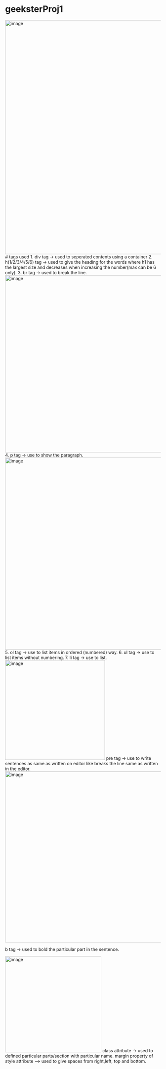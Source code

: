 # geeksterProj1
<img width="758" alt="image" src="https://github.com/Aadarsh-Raj/geekProject1/assets/74525154/71fc8b07-0875-416c-8273-2d7c434c0416">
# tags used
1. div tag -> used to seperated contents using a container
2. h(1/2/3/4/5/6) tag -> used to give the heading for the words where h1 has the largest size and decreases when increasing the number(max can be 6 only).
3. br tag -> used to break the line.

<img width="574" alt="image" src="https://github.com/Aadarsh-Raj/geekProject1/assets/74525154/209c6a58-58eb-4fef-803a-bef3aa5c914e">
4. p tag -> use to show the paragraph.

<img width="622" alt="image" src="https://github.com/Aadarsh-Raj/geekProject1/assets/74525154/2f523fcc-24c9-4baa-81e3-5331aaa487e8">
5. ol tag -> use to list items in ordered (numbered) way.
6. ul tag -> use to list items without numbering.
7. li tag -> use to list.

<img width="323" alt="image" src="https://github.com/Aadarsh-Raj/geekProject1/assets/74525154/e1f46dc8-d9c0-4c27-bfea-11c4af2d03a5">
pre tag -> use to write sentences as same as written on editor like breaks the line same as written in the editor.


<img width="554" alt="image" src="https://github.com/Aadarsh-Raj/geekProject1/assets/74525154/978c8847-b9a8-4bd0-9bbb-ca704b5f1bb9">

b tag -> used to bold the particular part in the sentence.

<img width="311" alt="image" src="https://github.com/Aadarsh-Raj/geekProject1/assets/74525154/00c549ab-4d2f-4eb0-8458-c59002128ff5">
class attribute -> used to defined particular parts/section with particular name.
margin property of style attribute --> used to give spaces from right,left, top and bottom.
